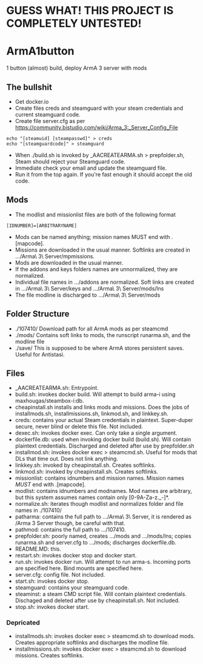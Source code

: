 # GUESS WHAT! THIS PROJECT IS COMPLETELY UNTESTED!
# ArmA1button
1 button (almost) build, deploy ArmA 3 server with mods

## The bullshit
- Get docker.io
- Create files creds and steamguard with your steam credentials and current steamguard code.
- Create file server.cfg as per https://community.bistudio.com/wiki/Arma_3:_Server_Config_File
```
echo "[steamuid] [steampasswd]" > creds
echo "[steamguardcode]" > steamguard
```
- When ./build.sh is invoked by _AACREATEARMA.sh > prepfolder.sh, Steam should reject your Steamguard code.
- Immediate check your email and update the steamguard file.
- Run it from the top again. If you're fast enough it should accept the old code.

## Mods
- The modlist and missionlist files are both of the following format
```
[IDNUMBER]=[ARBITRARYNAME]
```
- Mods can be named anything; mission names MUST end with .[mapcode].
- Missions are downloaded in the usual manner. Softlinks are created in .../Arma\ 3\ Server/mpmissions.
- Mods are downloaded in the usual manner.
- If the addons and keys folders names are unnormalized, they are normalized.
- Individual file names in .../addons are normalized. Soft links are created in .../Arma\ 3\ Server/keys and .../Arma\ 3\ Server/mods/lns
- The file modline is discharged to .../Arma\ 3\ Server/mods

## Folder Structure
- ./107410/ Download path for all ArmA mods as per steamcmd
- ./mods/ Contains soft links to mods, the runscript runarma.sh, and the modline file
- ./save/ This is supposed to be where ArmA stores persistent saves. Useful for Antistasi.

## Files
- _AACREATEARMA.sh: Entrypoint.
- build.sh: invokes docker build. Will attempt to build arma-i using maxhougas/steambox-i:db.
- cheapinstall.sh installs and links mods and missions. Does the jobs of installmods.sh, installmissions.sh, linkmod.sh, and linkkey.sh.
- creds: contains your actual Steam credentials in plaintext. Super-duper secure, never blind or delete this file. Not included.
- dexec.sh: invokes docker exec. Can only take a single argument.
- dockerfile.db: used when invoking docker build (build.sh). Will contain plaintext credentials. Discharged and deleted after use by prepfolder.sh
- installmod.sh: invokes docker exec > steamcmd.sh. Useful for mods that DLs that time out. Does not link anything.
- linkkey.sh: invoked by cheapinstall.sh. Creates softlinks.
- linkmod.sh: invoked by cheapinstall.sh. Creates softlinks.
- missionlist: contains idnumbers and mission names. Mission names *MUST* end with .[mapcode].
- modlist: contains idnumbers and modnames. Mod names are arbitrary, but this system assumes names contain only [0-9A-Za-z._-]*.
- normalize.sh: iterates though modlist and normalizes folder and file names in ./107410/
- patharma: contains the full path to .../Arma\ 3\ Server, it is rendered as /Arma 3 Server though, be careful with that.
- pathmod: contains the full path to .../107410.
- prepfolder.sh: poorly named, creates .../mods and .../mods/lns; copies runarma.sh and server.cfg to .../mods; discharges dockerfile.db.
- README.MD: this.
- restart.sh: invokes docker stop and docker start.
- run.sh: invokes docker run. Will attempt to run arma-s. Incoming ports are specified here. Bind mounts are specified here.
- server.cfg: config file. Not included.
- start.sh: invokes docker stop.
- steamguard: contains your steamguard code.
- steaminst: a steam CMD script file. Will contain plaintext credentials. Dischaged and deleted after use by cheapinstall.sh. Not included.
- stop.sh: invokes docker start.
### Depricated
- installmods.sh: invokes docker exec > steamcmd.sh to download mods. Creates appropriate softlinks and discharges the modline file.
- installmissions.sh: invokes docker exec > steamcmd.sh to download missions. Creates softlinks.
